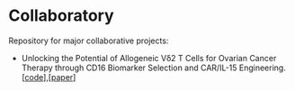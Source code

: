# Collaboratory
Repository for major collaborative projects:

- Unlocking the Potential of Allogeneic Vδ2 T Cells for Ovarian Cancer Therapy through CD16 Biomarker Selection and CAR/IL-15 Engineering. [[code](https://htmlpreview.github.io/?https://github.com/wbvguo/Collaboratory/blob/main/Derek_Lee-Unlocking_potential_of_Allogeneic_gdT_cells_by_CD16_selection_and_CAR-IL15_engineering/DL_PBMC_gdT_analysis.html)],[[paper](todo)]
